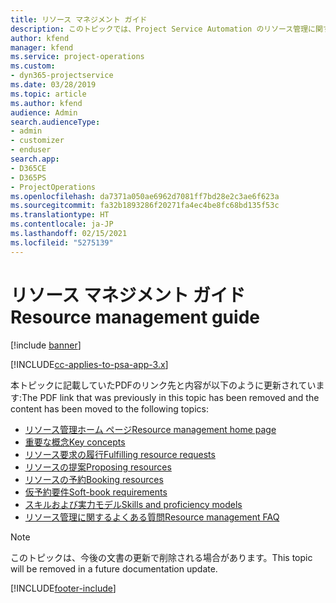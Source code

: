 ```yaml
---
title: リソース マネジメント ガイド
description: このトピックでは、Project Service Automation のリソース管理に関するリンクを提供します。
author: kfend
manager: kfend
ms.service: project-operations
ms.custom:
- dyn365-projectservice
ms.date: 03/28/2019
ms.topic: article
ms.author: kfend
audience: Admin
search.audienceType:
- admin
- customizer
- enduser
search.app:
- D365CE
- D365PS
- ProjectOperations
ms.openlocfilehash: da7371a050ae6962d7081ff7bd28e2c3ae6f623a
ms.sourcegitcommit: fa32b1893286f20271fa4ec4be8fc68bd135f53c
ms.translationtype: HT
ms.contentlocale: ja-JP
ms.lasthandoff: 02/15/2021
ms.locfileid: "5275139"
---
```

# <a name="resource-management-guide"></a><span data-ttu-id="8b383-103">リソース マネジメント ガイド</span><span class="sxs-lookup"><span data-stu-id="8b383-103">Resource management guide</span></span>

[!include [banner](../../includes/psa-now-project-operations.md)]

[!INCLUDE[cc-applies-to-psa-app-3.x](../../includes/cc-applies-to-psa-app-3x.md)]

<span data-ttu-id="8b383-104">本トピックに記載していたPDFのリンク先と内容が以下のように更新されています:</span><span class="sxs-lookup"><span data-stu-id="8b383-104">The PDF link that was previously in this topic has been removed and the content has been moved to the following topics:</span></span>

- [<span data-ttu-id="8b383-105">リソース管理ホーム ページ</span><span class="sxs-lookup"><span data-stu-id="8b383-105">Resource management home page</span></span>](../resource-management-home-page.md)
- [<span data-ttu-id="8b383-106">重要な概念</span><span class="sxs-lookup"><span data-stu-id="8b383-106">Key concepts</span></span>](../reports-key-concepts.md)
- [<span data-ttu-id="8b383-107">リソース要求の履行</span><span class="sxs-lookup"><span data-stu-id="8b383-107">Fulfilling resource requests</span></span>](../resource-management-fulfill-requests.md)
- [<span data-ttu-id="8b383-108">リソースの提案</span><span class="sxs-lookup"><span data-stu-id="8b383-108">Proposing resources</span></span>](../resource-management-propose-resources.md)
- [<span data-ttu-id="8b383-109">リソースの予約</span><span class="sxs-lookup"><span data-stu-id="8b383-109">Booking resources</span></span>](../resource-management-book-resources-scheduleboard.md)
- [<span data-ttu-id="8b383-110">仮予約要件</span><span class="sxs-lookup"><span data-stu-id="8b383-110">Soft-book requirements</span></span>](../resource-management-softbook-requirements.md)
- [<span data-ttu-id="8b383-111">スキルおよび実力モデル</span><span class="sxs-lookup"><span data-stu-id="8b383-111">Skills and proficiency models</span></span>](../resource-management-skills-proficiency.md)
- [<span data-ttu-id="8b383-112">リソース管理に関するよくある質問</span><span class="sxs-lookup"><span data-stu-id="8b383-112">Resource management FAQ</span></span>](../resource-management-faq.md)

> [!NOTE]
> <span data-ttu-id="8b383-113">このトピックは、今後の文書の更新で削除される場合があります。</span><span class="sxs-lookup"><span data-stu-id="8b383-113">This topic will be removed in a future documentation update.</span></span> 


[!INCLUDE[footer-include](../../includes/footer-banner.md)]